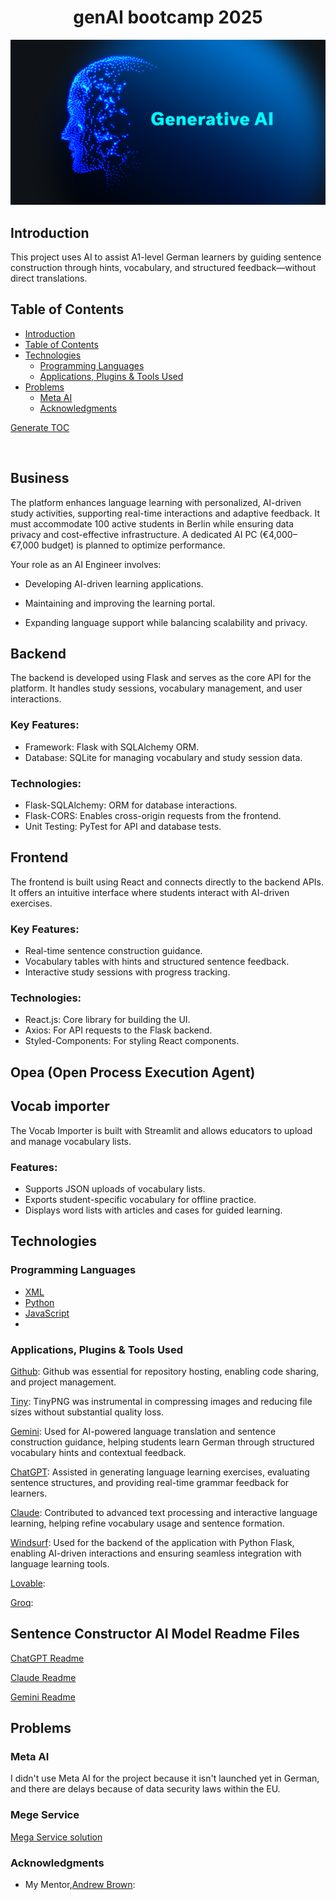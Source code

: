 <h1 align="center">genAI bootcamp 2025</h1>

<img src="assets/readme/generative-ai.webp" alt="A decorative picture featuring GenAI">

## Introduction

This project uses AI to assist A1-level German learners by guiding sentence construction through hints, vocabulary, and structured feedback—without direct translations.

## Table of Contents

- [Introduction](#introduction)
- [Table of Contents](#table-of-contents)
- [Technologies](#technologies)
  - [Programming Languages](#programming-languages)
  - [Applications, Plugins & Tools Used](#applications--plugins---tools-used)
- [Problems](#problems)
  - [Meta AI](#meta-ai)
  - [Acknowledgments](#acknowledgments)

[Generate TOC](https://ecotrust-canada.github.io/markdown-toc/)

<br>

## Business

The platform enhances language learning with personalized, AI-driven study activities, supporting real-time interactions and adaptive feedback. It must accommodate 100 active students in Berlin while ensuring data privacy and cost-effective infrastructure. A dedicated AI PC (€4,000–€7,000 budget) is planned to optimize performance.

Your role as an AI Engineer involves:

- Developing AI-driven learning applications.

- Maintaining and improving the learning portal.

- Expanding language support while balancing scalability and privacy.

## Backend

The backend is developed using Flask and serves as the core API for the platform. It handles study sessions, vocabulary management, and user interactions.

### Key Features:

- Framework: Flask with SQLAlchemy ORM.
- Database: SQLite for managing vocabulary and study session data.

### Technologies:

- Flask-SQLAlchemy: ORM for database interactions.
- Flask-CORS: Enables cross-origin requests from the frontend.
- Unit Testing: PyTest for API and database tests.

## Frontend

The frontend is built using React and connects directly to the backend APIs. It offers an intuitive interface where students interact with AI-driven exercises.

### Key Features:

- Real-time sentence construction guidance.
- Vocabulary tables with hints and structured sentence feedback.
- Interactive study sessions with progress tracking.

### Technologies:

- React.js: Core library for building the UI.
- Axios: For API requests to the Flask backend.
- Styled-Components: For styling React components.

## Opea (Open Process Execution Agent)

## Vocab importer

The Vocab Importer is built with Streamlit and allows educators to upload and manage vocabulary lists.

### Features:

- Supports JSON uploads of vocabulary lists.
- Exports student-specific vocabulary for offline practice.
- Displays word lists with articles and cases for guided learning.

## Technologies

### Programming Languages

- [XML](https://en.wikipedia.org/wiki/XML)
- [Python](https://www.python.org/)
- [JavaScript](https://de.wikipedia.org/wiki/JavaScript)
- []()

### Applications, Plugins & Tools Used

[Github](https://github.com/): Github was essential for repository hosting, enabling code sharing, and project management.

[Tiny](https://tinypng.com/): TinyPNG was instrumental in compressing images and reducing file sizes without substantial quality loss.

[Gemini](https://gemini.google.com/): Used for AI-powered language translation and sentence construction guidance, helping students learn German through structured vocabulary hints and contextual feedback.

[ChatGPT](https://chat.openai.com/): Assisted in generating language learning exercises, evaluating sentence structures, and providing real-time grammar feedback for learners.

[Claude](https://claude.ai/): Contributed to advanced text processing and interactive language learning, helping refine vocabulary usage and sentence formation.

[Windsurf](https://codeium.com/windsurf): Used for the backend of the application with Python Flask, enabling AI-driven interactions and ensuring seamless integration with language learning tools.

[Lovable]():

[Groq]():

## Sentence Constructor AI Model Readme Files

[ChatGPT Readme](https://github.com/DavidTausend/gen-ai-bootcamp-2025/blob/main/sentence-constructor/chartgpt/readme.md)

[Claude Readme](https://github.com/DavidTausend/gen-ai-bootcamp-2025/blob/main/sentence-constructor/claude/readme.md)

[Gemini Readme](https://github.com/DavidTausend/gen-ai-bootcamp-2025/blob/main/sentence-constructor/gemini/readme.md)

## Problems

### Meta AI

I didn't use Meta AI for the project because it isn't launched yet in German, and there are delays because of data security laws within the EU.

### Mege Service

[Mega Service solution](/Users/davidtausend/Documents/lang-portal/genAI/gen-ai-bootcamp-2025/opea-comps/mega-service/Readme.md)

### Acknowledgments

- My Mentor,[Andrew Brown]():
